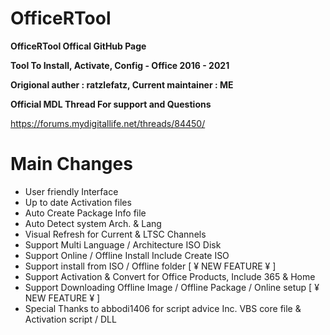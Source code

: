 # OfficeRTool
**OfficeRTool Offical GitHub Page**

**Tool To Install, Activate, Config - Office 2016 - 2021**

**Origional auther : ratzlefatz, Current maintainer : ME**

**Official MDL Thread For support and Questions**

https://forums.mydigitallife.net/threads/84450/

# Main Changes

- User friendly Interface
- Up to date Activation files
- Auto Create Package Info file
- Auto Detect system Arch. & Lang
- Visual Refresh for Current & LTSC Channels
- Support Multi Language / Architecture ISO Disk
- Support Online / Offline Install Include Create ISO
- Support install from ISO / Offline folder [ ¥ NEW FEATURE ¥ ]
- Support Activation & Convert for Office Products, Include 365 & Home
- Support Downloading Offline Image / Offline Package / Online setup [ ¥ NEW FEATURE ¥ ]
- Special Thanks to abbodi1406 for script advice Inc. VBS core file & Activation script / DLL
